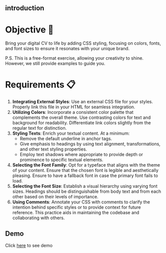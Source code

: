 ## introduction


# Objective 🎯

Bring your digital CV to life by adding CSS styling, focusing on colors, fonts, and font sizes to ensure it resonates with your unique brand.

P.S. This is a free-format exercise, allowing your creativity to shine. However, we still provide examples to guide you.

# Requirements 📋

1. **Integrating External Styles**: Use an external CSS file for your styles. Properly link this file in your HTML for seamless integration.
2. **Utilizing Colors**: Incorporate a consistent color palette that complements the overall theme. Use contrasting colors for text and background for readability. Differentiate link colors slightly from the regular text for distinction.
3. **Styling Texts**: Enrich your textual content. At a minimum:
    - Remove the default underline in anchor tags.
    - Give emphasis to headings by using text alignment, transformations, and other text styling properties.
    - Employ text shadows where appropriate to provide depth or prominence to specific textual elements.
4. **Selecting the Font Family**: Opt for a typeface that aligns with the theme of your content. Ensure that the chosen font is legible and aesthetically pleasing. Ensure to have a fallback font in case the primary font fails to load.
5. **Selecting the Font Size**: Establish a visual hierarchy using varying font sizes. Headings should be distinguishable from body text and from each other based on their levels of importance.
6. **Using Comments**: Annotate your CSS with comments to clarify the intention behind specific styles or to provide context for future reference. This practice aids in maintaining the codebase and collaborating with others.





## Demo
Click [here](https://almousaz.github.io/Adding-Style-digital-CV/) to see demo
